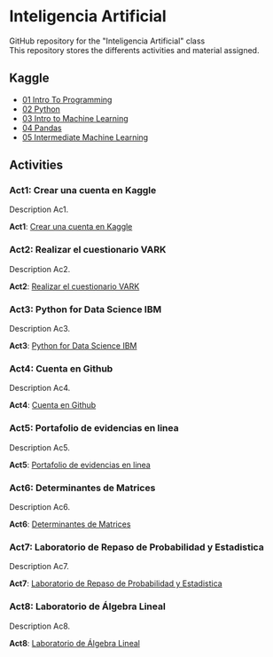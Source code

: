 # Inteligencia Artificial
GitHub repository for the "Inteligencia Artificial" class  
This repository stores the differents activities and material assigned.  

## Kaggle
- [01 Intro To Programming](https://github.com/Carlos56g/IA_Jan-June/blob/main/Cert/1-IntroToProgramming.pdf)
- [02 Python](https://github.com/Carlos56g/IA_Jan-June/blob/main/Cert/2-Python.pdf)
- [03 Intro to Machine Learning](https://github.com/Carlos56g/IA_Jan-June/blob/main/Cert/3-Intro%20to%20Machine%20Learning.pdf)
- [04 Pandas](https://github.com/Carlos56g/IA_Jan-June/blob/main/Cert/4-Pandas.pdf)
- [05 Intermediate Machine Learning](https://github.com/Carlos56g/IA_Jan-June/blob/main/Cert/5-Intermediate%20Machine%20Learning.pdf)


## Activities
### Act1: Crear una cuenta en Kaggle
Description Ac1.  

**Act1**: [Crear una cuenta en Kaggle](https://github.com/Carlos56g/IA_Jan-June/blob/main/Act/1-Crear%20una%20cuenta%20en%20Kaggle/Crear%20una%20cuenta%20en%20Kaggle.pdf)

### Act2: Realizar el cuestionario VARK
Description Ac2.  

**Act2**: [Realizar el cuestionario VARK](https://github.com/Carlos56g/IA_Jan-June/blob/main/Act/2-Realizar%20el%20Cuestionario%20VARK/Realizar%20el%20Cuestionario%20VARK.pdf)

### Act3: Python for Data Science IBM
Description Ac3.  

**Act3**: [Python for Data Science IBM](https://github.com/Carlos56g/IA_Jan-June/blob/main/Act/3-Python%20for%20Data%20Science%20IBM/Python%20for%20Data%20Science%20IBM.pdf)

### Act4: Cuenta en Github
Description Ac4.  

**Act4**: [Cuenta en Github](https://github.com/Carlos56g/IA_Jan-June/blob/main/Act/4-Cuenta%20en%20Github/Cuenta%20en%20Github.pdf)

### Act5: Portafolio de evidencias en linea
Description Ac5.  

**Act5**: [Portafolio de evidencias en linea](https://github.com/Carlos56g/IA_Jan-June/blob/main/Act/5-Portafolio%20de%20evidencias%20en%20linea/Portafolio%20de%20evidencias%20en%20linea.pdf)

### Act6: Determinantes de Matrices
Description Ac6.  

**Act6**: [Determinantes de Matrices](https://github.com/Carlos56g/IA_Jan-June/blob/main/Act/6-Determinantes%20de%20Matrices/Determinantes%20de%20Matrices.pdf)

### Act7: Laboratorio de Repaso de Probabilidad y Estadistica
Description Ac7.  

**Act7**: [Laboratorio de Repaso de Probabilidad y Estadistica](https://github.com/Carlos56g/IA_Jan-June/blob/main/Act/7-Laboratorio%20de%20Repaso%20de%20Probabilidad%20y%20Estadistica/Laboratorio%20de%20Repaso%20de%20Probabilidad%20y%20Estadistica.pdf)

### Act8: Laboratorio de Álgebra Lineal
Description Ac8.  

**Act8**: [Laboratorio de Álgebra Lineal](https://github.com/Carlos56g/IA_Jan-June/blob/main/Act/8-Laboratorio%20de%20%C3%81lgebra%20Lineal/Laboratorio%20de%20%C3%81lgebra%20Lineal.pdf)
